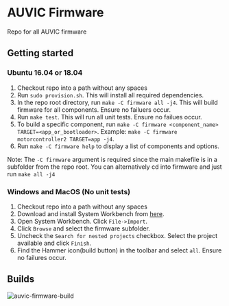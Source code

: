 # AUVIC Firmware
Repo for all AUVIC firmware

## Getting started

### Ubuntu 16.04 or 18.04
1) Checkout repo into a path without any spaces
2) Run `sudo provision.sh`. This will install all required dependencies.
3) In the repo root directory, run `make -C firmware all -j4`. This will build firmware for all components. Ensure no failuers occur.
4) Run `make test`. This will run all unit tests. Ensure no failues occur.
5) To build a specific component, run `make -C firmware <component_name> TARGET=<app_or_bootloader>`. Example: `make -C firmware motorcontroller2 TARGET=app -j4`.
6) Run `make -C firmware help` to display a list of components and options.

Note: The `-C firmware` argument is required since the main makefile is in a subfolder from the repo root. You can alternatively cd into firmware and just run `make all -j4`

### Windows and MacOS (No unit tests)
1) Checkout repo into a path without any spaces
2) Download and install System Workbench from [here](https://www.openstm32.org/Downloading%2Bthe%2BSystem%2BWorkbench%2Bfor%2BSTM32%2Binstaller).
3) Open System Workbench. Click `File->Import`.
4) Click `Browse` and select the firmware subfolder.
5) Uncheck the `Search for nested projects` checkbox. Select the project available and click `Finish`.
6) Find the Hammer icon(build button) in the toolbar and select `all`. Ensure no failures occur.

## Builds

![auvic-firmware-build](https://github.com/uvic-auvic/firmware/workflows/auvic-firmware-build/badge.svg)

